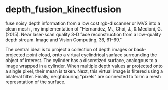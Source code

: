 # depth_fusion_kinectfusion
fuse noisy depth information from a low cost rgb-d scanner or MVS into a clean mesh , my implementation of "Hernandez, M., Choi, J., & Medioni, G. (2015). Near laser-scan quality 3-D face reconstruction from a low-quality depth stream. Image and Vision Computing, 36, 61-69."

The central ideal is to project a collection of depth images or back-projected point cloud, onto a virtual cyclindrical surface surrounding the object of interest. The cylinder has a discretized surface, analogous to a image wrapped in a cylinder. When multiple depth values ar projected onto a single pixel, their mean is taken. Next, this virtual image is filtered using a bilateral filter. Finally, neighbouring "pixels" are connected to form a mesh represntation of the surface.
